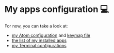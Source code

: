 # My apps configuration 💻

For now, you can take a look at:
- [my Atom configuration](Atom/Atom.md) and [keymap file](Atom/keymap.cson)
- [the list of my installed apps](MacApps.md)
- [my Terminal configurations](Terminal/Readme.md)
